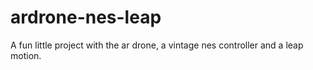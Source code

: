 # ardrone-nes-leap
A fun little project with the ar drone, a vintage nes controller and a leap motion.
